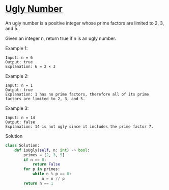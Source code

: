 # [Ugly Number](https://leetcode.com/problems/ugly-number/)

An ugly number is a positive integer whose prime factors are limited to 2, 3, and 5.

Given an integer n, return true if n is an ugly number.

Example 1:
```
Input: n = 6
Output: true
Explanation: 6 = 2 × 3
```
Example 2:
```
Input: n = 1
Output: true
Explanation: 1 has no prime factors, therefore all of its prime factors are limited to 2, 3, and 5.
```
Example 3:
```
Input: n = 14
Output: false
Explanation: 14 is not ugly since it includes the prime factor 7.
```
Solution
```python
class Solution:
    def isUgly(self, n: int) -> bool:
        primes = [2, 3, 5]
        if n == 0:
            return False
        for p in primes:
            while n % p == 0:
                n = n // p
        return n == 1
```